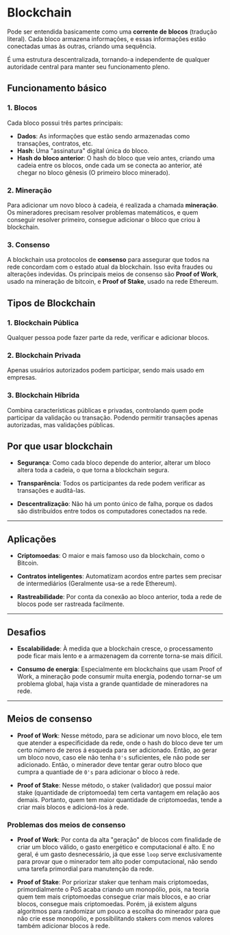 # Blockchain
Pode ser entendida basicamente como uma **corrente de blocos** (tradução literal). Cada bloco armazena informações, e essas informações estão conectadas umas às outras, criando uma sequência.

É uma estrutura descentralizada, tornando-a independente de qualquer autoridade central para manter seu funcionamento pleno.

## Funcionamento básico

### 1. Blocos
Cada bloco possui três partes principais:
- **Dados**: As informações que estão sendo armazenadas como transações, contratos, etc.
- **Hash**: Uma "assinatura" digital única do bloco.
- **Hash do bloco anterior**: O hash do bloco que veio antes, criando uma cadeia entre os blocos, onde cada um se conecta ao anterior, até chegar no bloco gênesis (O primeiro bloco minerado).

### 2. Mineração
Para adicionar um novo bloco à cadeia, é realizada a chamada **mineração**. Os mineradores precisam resolver problemas matemáticos, e quem conseguir resolver primeiro, consegue adicionar o bloco que criou à blockchain.

### 3. Consenso
A blockchain usa protocolos de **consenso** para assegurar que todos na rede concordam com o estado atual da blockchain. Isso evita fraudes ou alterações indevidas.
Os principais meios de consenso são **Proof of Work**, usado na mineração de bitcoin, e **Proof of Stake**, usado na rede Ethereum.

## Tipos de Blockchain
### 1. Blockchain Pública
Qualquer pessoa pode fazer parte da rede, verificar e adicionar blocos.

### 2. Blockchain Privada
Apenas usuários autorizados podem participar, sendo mais usado em empresas.

### 3. Blockchain Híbrida
Combina características públicas e privadas, controlando quem pode participar da validação ou transação. Podendo permitir transações apenas autorizadas, mas validações públicas.

## Por que usar blockchain
- **Segurança**: Como cada bloco depende do anterior, alterar um bloco altera toda a cadeia, o que torna a blockchain segura.
  
- **Transparência**: Todos os participantes da rede podem verificar as transações e auditá-las.
  
- **Descentralização**: Não há um ponto único de falha, porque os dados são distribuídos entre todos os computadores conectados na rede.

---

## Aplicações
- **Criptomoedas**: O maior e mais famoso uso da blockchain, como o Bitcoin.
  
- **Contratos inteligentes**: Automatizam acordos entre partes sem precisar de intermediários (Geralmente usa-se a rede Ethereum).
  
- **Rastreabilidade**: Por conta da conexão ao bloco anterior, toda a rede de blocos pode ser rastreada facilmente.

---

## Desafios
- **Escalabilidade**: À medida que a blockchain cresce, o processamento pode ficar mais lento e a armazenagem da corrente torna-se mais difícil.
  
- **Consumo de energia**: Especialmente em blockchains que usam Proof of Work, a mineração pode consumir muita energia, podendo tornar-se um problema global, haja vista a grande quantidade de mineradores na rede.

---

## Meios de consenso

- **Proof of Work**: Nesse método, para se adicionar um novo bloco, ele tem que atender a especificidade da rede, onde o hash do bloco deve ter um certo número de zeros á esqueda para ser adicionado. Então, ao gerar um bloco novo, caso ele não tenha `0's` suficientes, ele não pode ser adicionado. Então, o minerador deve tentar gerar outro bloco que cumpra a quantiade de `0's` para adicionar o bloco à rede.
  
- **Proof of Stake**: Nesse método, o staker (validador) que possui maior stake (quantidade de criptomoeda) tem certa vantagem em relação aos demais. Portanto, quem tem maior quantidade de criptomoedas, tende a criar mais blocos e adicioná-los à rede.

### Problemas dos meios de consenso
- **Proof of Work**: Por conta da alta "geração" de blocos com finalidade de criar um bloco válido, o gasto energético e computacional é alto. E no geral, é um gasto desnecessário, já que esse `loop` serve exclusivamente para provar que o minerador tem alto poder computacional, não sendo uma tarefa primordial para manutenção da rede.
  
- **Proof of Stake**: Por priorizar staker que tenham mais criptomoedas, primordialmente o PoS acaba criando um monopólio, pois, na teoria quem tem mais criptomoedas consegue criar mais blocos, e ao criar blocos, consegue mais criptomoedas. Porém, já existem alguns algoritmos para randomizar um pouco a escolha do minerador para que não crie esse monopólio, e possibilitando stakers com menos valores também adicionar blocos à rede.